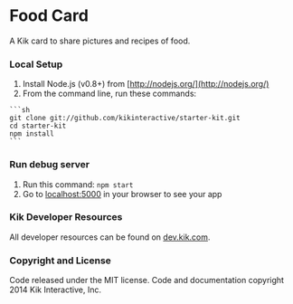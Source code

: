 # Food Card
A Kik card to share pictures and recipes of food.

### Local Setup

  1. Install Node.js (v0.8+) from [http://nodejs.org/](http://nodejs.org/)
  2. From the command line, run these commands:

    ```sh
    git clone git://github.com/kikinteractive/starter-kit.git
    cd starter-kit
    npm install
    ```


### Run debug server

1. Run this command: `npm start`
2. Go to [localhost:5000](http://localhost:5000/) in your browser to see your app


### Kik Developer Resources

All developer resources can be found on [dev.kik.com](http://dev.kik.com/).


### Copyright and License

Code released under the MIT license. Code and documentation copyright 2014 Kik Interactive, Inc.
